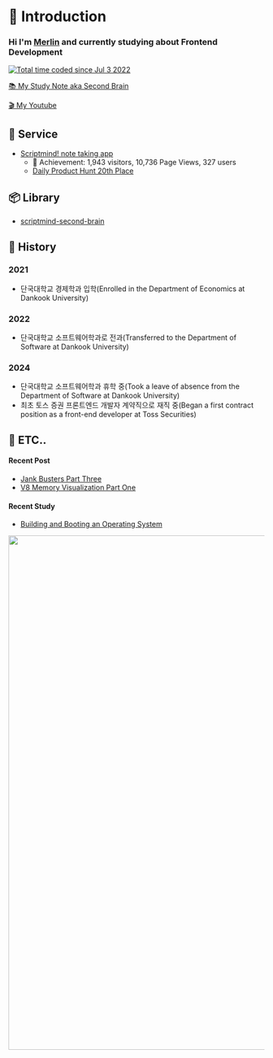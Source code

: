 
# 👋 Introduction 

### Hi I'm [Merlin](https://resetmerlin.onrender.com/) and currently studying about Frontend Development 

<a href="https://wakatime.com/@60e4818e-19d5-478c-9922-4c7fe3366bc4"><img src="https://wakatime.com/badge/user/60e4818e-19d5-478c-9922-4c7fe3366bc4.svg" alt="Total time coded since Jul 3 2022" /></a>

[📚 My Study Note aka Second Brain](https://publish.obsidian.md/resetmerlin)

[🎬 My Youtube](https://www.youtube.com/@MerlinsDevelopmentJourne-og7fp)

## 🚀 Service 

- [Scriptmind! note taking app](https://scripmind.com/)
  -  🎉 Achievement: 1,943 visitors, 10,736 Page Views, 327 users
  -  [Daily Product Hunt 20th Place](https://www.producthunt.com/products/scriptmind)

## 📦 Library

- [scriptmind-second-brain](https://www.npmjs.com/package/scriptmind-second-brain) 

## 📜 History
### 2021
- 단국대학교 경제학과 입학(Enrolled in the Department of Economics at Dankook University)
### 2022
- 단국대학교 소프트웨어학과로 전과(Transferred to the Department of Software at Dankook University) 
### 2024
- 단국대학교 소프트웨어학과 휴학 중(Took a leave of absence from the Department of Software at Dankook University)
- 최초 토스 증권 프론트엔드 개발자 계약직으로 재직 중(Began a first contract position as a front-end developer at Toss Securities)

## 💬 ETC..

#### Recent Post
- [Jank Busters Part Three](https://blog-two-bay-48.vercel.app/posts/Jank-Busters-Part-Three)
- [V8 Memory Visualization Part One](https://blog-two-bay-48.vercel.app/posts/V8-Memory-Visualization-Part-One)
#### Recent Study
- [Building and Booting an Operating System](https://publish.obsidian.md/resetmerlin/Merlin's+Blog/Development+Journey/Computer+Science/Operating+System/Building+and+Booting+an+Operating+System/Building+and+Booting+an+Operating+System)

<a href="https://github.com/resetmerlin/github-readme-activity-graph">
    <img src="https://github-readme-activity-graph.vercel.app/graph?username=resetmerlin&theme=high-contrast&hide_border=true" width=1012/>
</a>
